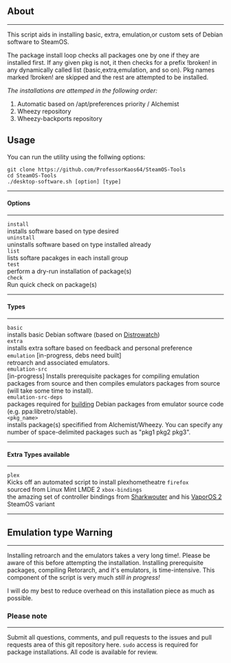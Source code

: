 ## About
***
This script aids in installing basic, extra, emulation,or custom 
sets of Debian software to SteamOS. 

The package install loop checks all packages one by one if they are installed first. 
If any given pkg is not, it then checks for a prefix !broken! in any dynamically called list
(basic,extra,emulation, and so on). Pkg names marked !broken! are skipped and the rest are attempted to be installed. 

*The installations are attemped in the following order:*

1. Automatic based on /apt/preferences priority / Alchemist
2. Wheezy repository
3. Wheezy-backports repository

## Usage

You can run the utility using the follwing options:

```
git clone https://github.com/ProfessorKaos64/SteamOS-Tools
cd SteamOS-Tools
./desktop-software.sh [option] [type]
```

***
#### Options
***
`install`     
installs software based on type desired  
`uninstall`     
uninstalls software based on type installed already  
`list`     
lists softare pacakges in each install group  
`test`       
perform a dry-run installation of package(s)   
`check`         
Run quick check on package(s)  

***
#### Types
***
`basic`    
installs basic Debian software (based on [Distrowatch](http://distrowatch.com/table.php?distribution=debian))  
`extra`  
installs extra softare based on feedback and personal preference  
`emulation` [in-progress, debs need built]         
retroarch and associated emulators.        
`emulation-src`  
[in-progress] Installs prerequisite packages for compiling emulation packages from source and then compiles emulators packages from source (will take some time to install).           
`emulation-src-deps`            
packages required for [building](https://wiki.debian.org/CreatePackageFromPPA) Debian packages from emulator source code (e.g. ppa:libretro/stable).   
`<pkg_name>`     
installs package(s) specifified from Alchemist/Wheezy. You can specify any number of space-delimited packages such as "pkg1 pkg2 pkg3".  

***
#### Extra Types available
***
`plex`    
Kicks off an automated script to install plexhometheatre
`firefox`    
sourced from Linux Mint LMDE 2
`xbox-bindings`    
the amazing set of controller bindings from [Sharkwouter](https://github.com/sharkwouter) and his [VaporOS 2](https://steamcommunity.com/groups/steamuniverse/discussions/1/612823460253620427/) SteamOS variant

***
## Emulation type Warning
***
Installing retroarch and the emulators takes a very long time!. Please be aware of this before attempting the installation. Installing prerequisite packages, compiling Retorarch, and it's emulators, is time-intensive. This component of the script is very much *still in progress!* 

I will do my best to reduce overhead on this installation piece as much as possible.

### Please note
***

Submit all questions, comments, and pull requests to the issues and pull requests area of this git repository here. `sudo` access is required for package installations. All code is available for review.
